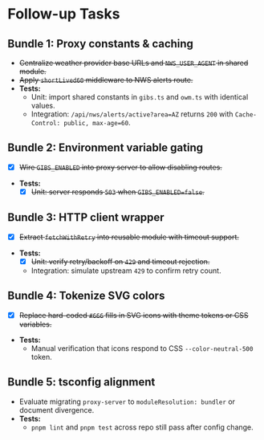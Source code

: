 # Follow-up Tasks

## Bundle 1: Proxy constants & caching
- ~~Centralize weather provider base URLs and `NWS_USER_AGENT` in shared module.~~
- ~~Apply `shortLived60` middleware to NWS alerts route.~~
- **Tests:**
  - Unit: import shared constants in `gibs.ts` and `owm.ts` with identical values.
  - Integration: `/api/nws/alerts/active?area=AZ` returns `200` with `Cache-Control: public, max-age=60`.

## Bundle 2: Environment variable gating
- [x] ~~Wire `GIBS_ENABLED` into proxy server to allow disabling routes.~~
- **Tests:**
  - [x] ~~Unit: server responds `503` when `GIBS_ENABLED=false`.~~

## Bundle 3: HTTP client wrapper
- [x] ~~Extract `fetchWithRetry` into reusable module with timeout support.~~
- **Tests:**
  - [x] ~~Unit: verify retry/backoff on `429` and timeout rejection.~~
  - Integration: simulate upstream `429` to confirm retry count.

## Bundle 4: Tokenize SVG colors
- [x] ~~Replace hard-coded `#666` fills in SVG icons with theme tokens or CSS variables.~~
- **Tests:**
  - Manual verification that icons respond to CSS `--color-neutral-500` token.

## Bundle 5: tsconfig alignment
- Evaluate migrating `proxy-server` to `moduleResolution: bundler` or document divergence.
- **Tests:**
  - `pnpm lint` and `pnpm test` across repo still pass after config change.
